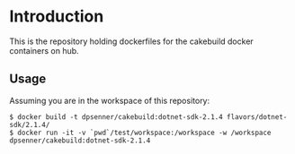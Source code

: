 # Introduction

This is the repository holding dockerfiles for the cakebuild docker containers on hub.

## Usage

Assuming you are in the workspace of this repository:

```text
$ docker build -t dpsenner/cakebuild:dotnet-sdk-2.1.4 flavors/dotnet-sdk/2.1.4/
$ docker run -it -v `pwd`/test/workspace:/workspace -w /workspace dpsenner/cakebuild:dotnet-sdk-2.1.4
```
